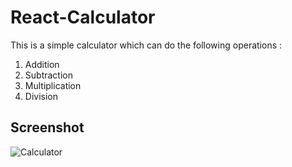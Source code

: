 # React-Calculator
This is a simple calculator which can do the following operations :

1. Addition
2. Subtraction
3. Multiplication
4. Division

## Screenshot
![Calculator](https://github.com/gourav2824/React-Calculator/tree/master/public/screenshot.JPG?raw=true)
